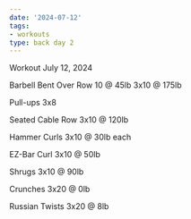 ```yaml
---
date: '2024-07-12'
tags:
- workouts
type: back day 2
---
```


Workout July 12, 2024

Barbell Bent Over Row
10 @ 45lb
3x10 @ 175lb

Pull-ups
3x8

Seated Cable Row
3x10 @ 120lb

Hammer Curls
3x10 @ 30lb each

EZ-Bar Curl
3x10 @ 50lb

Shrugs
3x10 @ 90lb

Crunches
3x20 @ 0lb

Russian Twists
3x20 @ 8lb